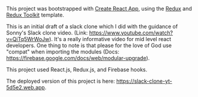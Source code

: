 This project was bootstrapped with [Create React App](https://github.com/facebook/create-react-app), using the [Redux](https://redux.js.org/) and [Redux Toolkit](https://redux-toolkit.js.org/) template.

This is an initial draft of a slack clone which I did with the guidance of Sonny's Slack clone video. (Link: https://www.youtube.com/watch?v=QiTq5WrWoJw). It's a really informative video for mid level react developers. One thing to note is that please for the love of God use "compat" when importing the modules (Docs: https://firebase.google.com/docs/web/modular-upgrade).

This project used React.js, Redux.js, and Firebase hooks.

The deployed version of this project is here: https://slack-clone-yt-5d5e2.web.app.
